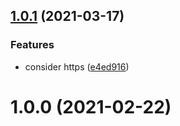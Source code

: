 ## [1.0.1](https://github.com/tqma113/farrow-session/compare/v1.0.0...v1.0.1) (2021-03-17)


### Features

* consider https ([e4ed916](https://github.com/tqma113/farrow-session/commit/e4ed916b2fbf62ac9d40d514f8c528a8db08b770))



# 1.0.0 (2021-02-22)



